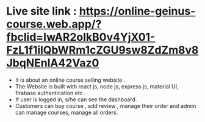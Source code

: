 # Live site link : https://online-geinus-course.web.app/?fbclid=IwAR2oIkB0v4YjX01-FzL1f1ilQbWRm1cZGU9sw8ZdZm8v8JbqNEnlA42Vaz0

* It is about an online course selling website .
* The Website is built with react js, node js, express js, material UI, firabase authentication etc .
* If user is logged in, s/he can see the dashboard. 
* Customers can buy course , add review , manage their order and admin can manage courses, manage all orders.